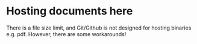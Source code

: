 # Hosting documents here

There is a file size limit, and Git/Github is not designed for hosting binaries e.g. pdf. However, there are some workarounds!

